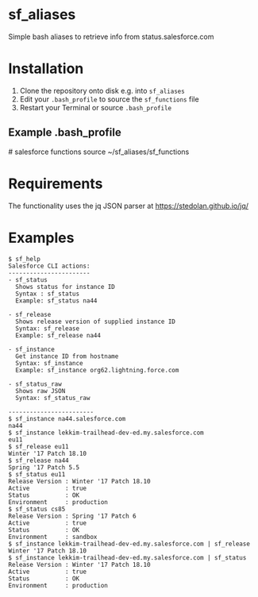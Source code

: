 # sf_aliases
Simple bash aliases to retrieve info from status.salesforce.com

# Installation
1. Clone the repository onto disk e.g. into `sf_aliases`
2. Edit your `.bash_profile` to source the `sf_functions` file
3. Restart your Terminal or source `.bash_profile`

## Example .bash_profile
\# salesforce functions
source ~/sf_aliases/sf_functions

# Requirements
The functionality uses the jq JSON parser at https://stedolan.github.io/jq/

# Examples
~~~~
$ sf_help
Salesforce CLI actions:
-----------------------
- sf_status
  Shows status for instance ID
  Syntax : sf_status 
  Example: sf_status na44

- sf_release
  Shows release version of supplied instance ID
  Syntax: sf_release 
  Example: sf_release na44

- sf_instance
  Get instance ID from hostname
  Syntax: sf_instance 
  Example: sf_instance org62.lightning.force.com

- sf_status_raw
  Shows raw JSON
  Syntax: sf_status_raw

------------------------
$ sf_instance na44.salesforce.com
na44
$ sf_instance lekkim-trailhead-dev-ed.my.salesforce.com
eu11
$ sf_release eu11
Winter '17 Patch 18.10
$ sf_release na44
Spring '17 Patch 5.5
$ sf_status eu11
Release Version : Winter '17 Patch 18.10
Active          : true
Status          : OK
Environment     : production
$ sf_status cs85
Release Version : Spring '17 Patch 6
Active          : true
Status          : OK
Environment     : sandbox
$ sf_instance lekkim-trailhead-dev-ed.my.salesforce.com | sf_release
Winter '17 Patch 18.10
$ sf_instance lekkim-trailhead-dev-ed.my.salesforce.com | sf_status
Release Version : Winter '17 Patch 18.10
Active          : true
Status          : OK
Environment     : production
~~~~
